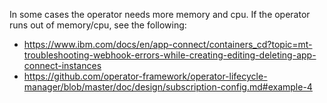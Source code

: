 In some cases the operator needs more memory and cpu. If the operator runs out of memory/cpu, see the following:

* https://www.ibm.com/docs/en/app-connect/containers_cd?topic=mt-troubleshooting-webhook-errors-while-creating-editing-deleting-app-connect-instances
* https://github.com/operator-framework/operator-lifecycle-manager/blob/master/doc/design/subscription-config.md#example-4
